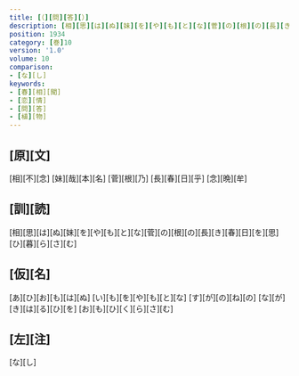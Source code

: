 ```yaml
---
title: [（][問][答][）]
description: [相][思][は][ぬ][妹][を][や][も][と][な][菅][の][根][の][長][き][春][日][を][思][ひ][暮][ら][さ][む]
position: 1934
category: [巻]10
version: '1.0'
volume: 10
comparison:
- [な][し]
keywords:
- [春][相][聞]
- [恋][情]
- [問][答]
- [植][物]
---
```


## [原][文]

[相][不][念] [妹][哉][本][名] [菅][根][乃] [長][春][日][乎] [念][晩][牟]

## [訓][読]

[相][思][は][ぬ][妹][を][や][も][と][な][菅][の][根][の][長][き][春][日][を][思][ひ][暮][ら][さ][む]

## [仮][名]

[あ][ひ][お][も][は][ぬ] [い][も][を][や][も][と][な] [す][が][の][ね][の] [な][が][き][は][る][ひ][を] [お][も][ひ][く][ら][さ][む]

## [左][注]

[な][し]
